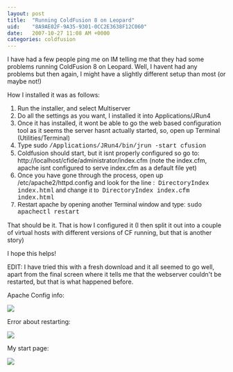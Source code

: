 ```yaml
---
layout: post
title:  "Running ColdFusion 8 on Leopard"
uid:	"8A9AE02F-9A35-9301-0CC2E3638F12C060"
date:   2007-10-27 11:08 AM +0000
categories: coldfusion
---
```

I have had a few people ping me on IM telling me that they had some problems running ColdFusion 8 on Leopard. Well, I havent had any problems but then again, I might have a slightly different setup than most (or maybe not!) 

How I installed it was as follows:
<ol><li>Run the installer, and select Multiserver 
</li><li>Do all the settings as you want, I installed it into Applications/JRun4
</li><li>Once it has installed, it wont be able to go the web based configuration tool as it seems the server hasnt actually started, so, open up Terminal (Utilities/Terminal)</li><li>Type sudo <span style="font-family: Courier;">/Applications/JRun4/bin/jrun -start cfusion</span></li><li>Coldfusion should start, but it isnt properly configured so go to: http://localhost/cfide/administrator/index.cfm (note the index.cfm, apache isnt configured to serve index.cfm as a default file yet)</li><li>Once you have gone through the process, open up /etc/apache2/httpd.config and look for the line :
&nbsp;<span style="font-family: Courier;">DirectoryIndex index.html<span style="font-family: Arial;"> and change it to&nbsp; </span>DirectoryIndex index.cfm index.html</span></li><li style="font-family: Arial;">Restart apache by opening another Terminal window and type:
<span style="font-family: Courier;">sudo apachectl restart</span></li></ol>That should be it. That is how I configured it (I then split it out into a couple of virtual hosts with different versions of CF running, but that is another story)

I hope this helps!


EDIT: I have tried this with a fresh download and it all seemed to go well, apart from the final screen where it tells me that the webserver couldn't be restarted, but that is what happened before.


Apache Config info:

<a href="http://www.markdrew.co.uk/blog/images//Picture 2.png">
<img border="0" src="http://www.markdrew.co.uk/blog/images//config_thumb.png">
</a>

Error about restarting:

<a href="http://www.markdrew.co.uk/blog/images//Picture 3.png">
<img border="0" src="http://www.markdrew.co.uk/blog/images//apache_not_start.png"></a>


My start page:

<a href="http://www.markdrew.co.uk/blog/images//Picture 4.png">
<img border="0" src="http://www.markdrew.co.uk/blog/images//myconfig.png"></a>